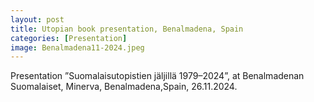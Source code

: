 ```yaml
---
layout: post
title: Utopian book presentation, Benalmadena, Spain
categories: [Presentation]
image: Benalmadena11-2024.jpeg
---
```

Presentation ”Suomalaisutopistien jäljillä 1979–2024”, at Benalmadenan Suomalaiset, Minerva, Benalmadena,Spain, 26.11.2024.  


